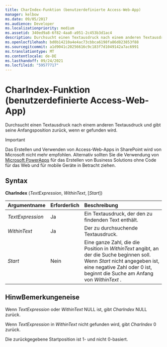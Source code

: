 ```yaml
---
title: CharIndex-Funktion (benutzerdefinierte Access-Web-App)
manager: kelbow
ms.date: 09/05/2017
ms.audience: Developer
ms.localizationpriority: medium
ms.assetid: 340ed9a8-6f82-4aa8-a951-2c453b3d1ac4
description: Durchsucht einen Textausdruck nach einem anderen Textausdruck und gibt seine Anfangsposition zurück, wenn er gefunden wird.
ms.openlocfilehash: bd0b14210a4e4ac73cbbca6198fa86d823853f88
ms.sourcegitcommit: a1d9041c20256616c9c183f7d1049142a7ac6991
ms.translationtype: MT
ms.contentlocale: de-DE
ms.lasthandoff: 09/24/2021
ms.locfileid: "59577717"
---
```

# <a name="charindex-function-access-custom-web-app"></a>CharIndex-Funktion (benutzerdefinierte Access-Web-App)

Durchsucht einen Textausdruck nach einem anderen Textausdruck und gibt seine Anfangsposition zurück, wenn er gefunden wird.
  
> [!IMPORTANT]
> Das Erstellen und Verwenden von Access-Web-Apps in SharePoint wird von Microsoft nicht mehr empfohlen. Alternativ sollten Sie die Verwendung von [Microsoft PowerApps](https://powerapps.microsoft.com/en-us/) für das Erstellen von Business Solutions ohne Code für das Web und für mobile Geräte in Betracht ziehen. 
  
## <a name="syntax"></a>Syntax

**CharIndex** (*TextExpression*, *WithinText*, [*Start*]) 
  
|**Argumentname**|**Erforderlich**|**Beschreibung**|
|:-----|:-----|:-----|
| *TextExpression*  <br/> |Ja  <br/> |Ein Textausdruck, der den zu findenden Text enthält.  <br/> |
| *WithinText*  <br/> |Ja  <br/> |Der zu durchsuchende Textausdruck.  <br/> |
| *Start*  <br/> |Nein  <br/> |Eine ganze Zahl, die die Position in  *WithinText*  angibt, an der die Suche beginnen soll. Wenn  *Start*  nicht angegeben ist, eine negative Zahl oder 0 ist, beginnt die Suche am Anfang von  *WithinText*  .  <br/> |
   
## <a name="remarks"></a>HinwBemerkungeneise

Wenn  *TextExpression*  oder  *WithinText*  NULL ist, gibt  *CharIndex*  NULL zurück. 
  
Wenn  *TextExpression*  in  *WithinText* nicht gefunden wird, gibt  *CharIndex*  0 zurück. 
  
Die zurückgegebene Startposition ist 1- und nicht 0-basiert.
  

